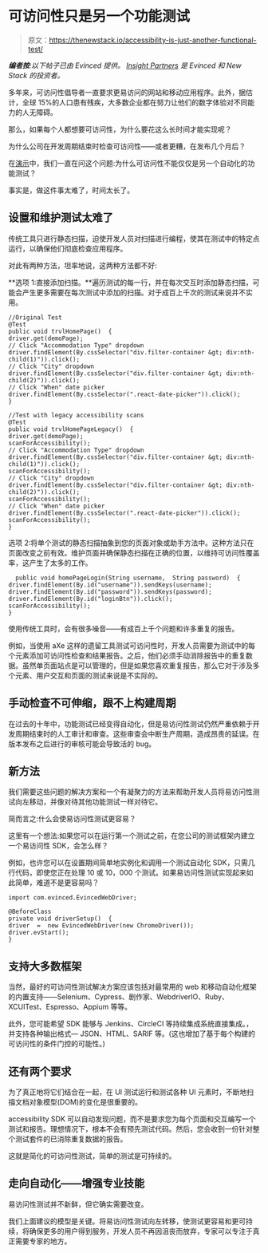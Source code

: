 # 可访问性只是另一个功能测试

> 原文：<https://thenewstack.io/accessibility-is-just-another-functional-test/>

***编者按**:以下帖子已由 Evinced 提供。 [Insight Partners](https://www.insightpartners.com/) 是 Evinced 和 New Stack 的投资者。*

多年来，可访问性倡导者一直要求更易访问的网站和移动应用程序。此外，据估计，全球 15%的人口患有残疾，大多数企业都在努力让他们的数字体验对不同能力的人无障碍。

那么，如果每个人都想要可访问性，为什么要花这么长时间才能实现呢？

为什么公司在开发周期结束时检查可访问性——或者更糟，在发布几个月后？

在[演示](https://www.evinced.com/)中，我们一直在问这个问题:为什么可访问性不能仅仅是另一个自动化的功能测试？

事实是，做这件事太难了，时间太长了。

## **设置和维护测试太难了**

传统工具只进行静态扫描，迫使开发人员对扫描进行编程，使其在测试中的特定点运行，以确保他们彻底检查应用程序。

对此有两种方法，坦率地说，这两种方法都不好:

**选项 1:直接添加扫描。**遍历测试的每一行，并在每次交互时添加静态扫描，可能会产生更多需要在每次测试中添加的扫描。对于成百上千次的测试来说并不实用。

```
//Original Test
@Test
public void trvlHomePage()  {
driver.get(demoPage);
// Click "Accommodation Type" dropdown
driver.findElement(By.cssSelector("div.filter-container &gt; div:nth-child(1)")).click();
// Click "City" dropdown
driver.findElement(By.cssSelector("div.filter-container &gt; div:nth-child(2)")).click();
// Click "When" date picker
driver.findElement(By.cssSelector(".react-date-picker")).click();
}

//Test with legacy accessibility scans
@Test
public void trvlHomePageLegacy()  {
driver.get(demoPage);
scanForAccessibility();
// Click "Accommodation Type" dropdown
driver.findElement(By.cssSelector("div.filter-container &gt; div:nth-child(1)")).click();
scanForAccessibility();
// Click "City" dropdown
driver.findElement(By.cssSelector("div.filter-container &gt; div:nth-child(2)")).click();
scanForAccessibility();
// Click "When" date picker
driver.findElement(By.cssSelector(".react-date-picker")).click();
scanForAccessibility();
}

```

选项 2:将单个测试的静态扫描抽象到您的页面对象或助手方法中。这种方法只在页面改变之前有效。维护页面并确保静态扫描在正确的位置，以维持可访问性覆盖率，这产生了太多的工作。

```
  public void homePageLogin(String username,  String password)  {
driver.findElement(By.id("username")).sendKeys(username);
driver.findElement(By.id("password")).sendKeys(password);
driver.findElement(By.id("loginBtn")).click();
scanForAccessibility();
}

```

使用传统工具时，会有很多噪音——有成百上千个问题和许多重复的报告。

例如，当使用 aXe 这样的遗留工具测试可访问性时，开发人员需要为测试中的每个元素添加可访问性检查和结果报告。之后，他们必须手动消除报告中的重复数据。虽然单页面站点是可以管理的，但是如果您喜欢重复报告，那么它对于涉及多个元素、用户交互和页面的测试来说是不实际的。

## **手动检查不可伸缩，跟不上构建周期**

在过去的十年中，功能测试已经变得自动化，但是易访问性测试仍然严重依赖于开发周期结束时的人工审计和审查。这些审查会中断生产周期，造成昂贵的延误。在版本发布之后进行的审核可能会导致活的 bug。

## **新方法**

我们需要这些问题的解决方案和一个有凝聚力的方法来帮助开发人员将易访问性测试向左移动，并像对待其他功能测试一样对待它。

简而言之:什么会使易访问性测试更容易？

这里有一个想法:如果您可以在运行第一个测试之前，在您公司的测试框架内建立一个易访问性 SDK，会怎么样？

例如，也许您可以在设置期间简单地实例化和调用一个测试自动化 SDK，只需几行代码，即使您正在处理 10 或 10，000 个测试。如果易访问性测试实现起来如此简单，难道不是更容易吗？

```
import com.evinced.EvincedWebDriver;

@BeforeClass
private void driverSetup()  {
driver  =  new EvincedWebDriver(new ChromeDriver());
driver.evStart();
}

```

## **支持大多数框架**

当然，最好的可访问性测试解决方案应该包括对最常用的 web 和移动自动化框架的内置支持——Selenium、Cypress、剧作家、WebdriverIO、Ruby、XCUITest、Espresso、Appium 等等。

此外，您可能希望 SDK 能够与 Jenkins、CircleCI 等持续集成系统直接集成。，并支持各种输出格式— JSON、HTML、SARIF 等。(这也增加了基于每个构建的可访问性的条件门控的可能性。)

## **还有两个要求**

为了真正地将它们结合在一起，在 UI 测试运行和测试各种 UI 元素时，不断地扫描文档对象模型(DOM)的变化是很重要的。

accessibility SDK 可以自动发现问题，而不是要求您为每个页面和交互编写一个测试和报告。理想情况下，根本不会有预先测试代码。然后，您会收到一份针对整个测试套件的已消除重复数据的报告。

这就是简化的可访问性测试，简单的测试是可持续的。

## **走向自动化——增强专业技能**

易访问性测试并不新鲜，但它确实需要改变。

我们上面建议的模型是关键。将易访问性测试向左转移，使测试更容易和更可持续，将确保更多的用户得到服务，开发人员不再因沮丧而放弃，专家可以专注于真正需要专家的地方。

<svg xmlns:xlink="http://www.w3.org/1999/xlink" viewBox="0 0 68 31" version="1.1"><title>Group</title> <desc>Created with Sketch.</desc></svg>